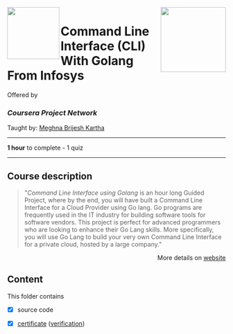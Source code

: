 <a href="https://www.coursera.org/projects/command-line-interface-golang-infosys">
  <img src="/img/Command_Line_Interface_(CLI)_With_Golang_From_Infosys_logo.avif" width="150" align="right">
</a>

<img src="https://upload.wikimedia.org/wikipedia/commons/9/97/Coursera-Logo_600x600.svg" width="120" height="120" align="left">

# Command Line Interface (CLI) With Golang From Infosys

Offered by 
### *Coursera Project Network*

Taught by: [Meghna Brijesh Kartha](https://www.coursera.org/instructor/~89194807)

---

**1 hour** to complete - 1 quiz

---

## Course description

>"*Command Line Interface using Golang* is an hour long Guided Project, where by the end, you will have built a Command Line Interface for a Cloud Provider using Go lang. Go programs are frequently used in the IT industry for building software tools for software vendors. This project is perfect for advanced programmers who are looking to enhance their Go Lang skills. More specifically, you will use Go Lang to build your very own Command Line Interface for a private cloud, hosted by a large company."

<p align="right">More details on <a href="https://www.coursera.org/projects/command-line-interface-golang-infosys">website</a></p>

## Content
This folder contains 
- [x] source code 
- [x] [certificate](./Certificate/certificate.pdf) ([verification](certificate_link))


